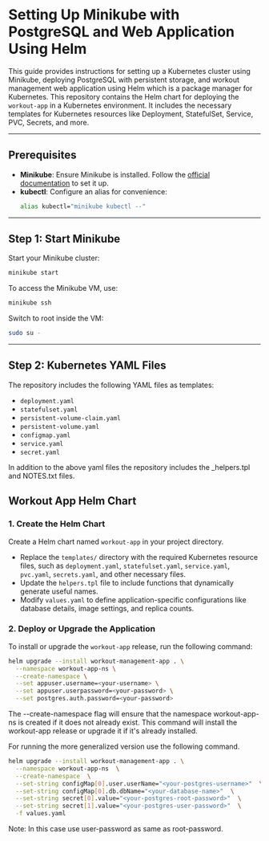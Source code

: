 # Setting Up Minikube with PostgreSQL and Web Application Using Helm

This guide provides instructions for setting up a Kubernetes cluster using Minikube, deploying PostgreSQL with persistent storage, and workout management web application using Helm which is a package manager for Kubernetes.  This repository contains the Helm chart for deploying the `workout-app` in a Kubernetes environment. It includes the necessary templates for Kubernetes resources like Deployment, StatefulSet, Service, PVC, Secrets, and more.

---

## Prerequisites

- **Minikube**: Ensure Minikube is installed. Follow the [official documentation](https://minikube.sigs.k8s.io/docs/start/?arch=%2Flinux%2Fx86-64%2Fstable%2Fbinary+download) to set it up.
- **kubectl**: Configure an alias for convenience:
  ```bash
  alias kubectl="minikube kubectl --"
  ```

---

## Step 1: Start Minikube

Start your Minikube cluster:
```bash
minikube start
```

To access the Minikube VM, use:
```bash
minikube ssh
```
Switch to root inside the VM:
```bash
sudo su -
```

---

## Step 2: Kubernetes YAML Files

The repository includes the following YAML files as templates:
- `deployment.yaml`
- `statefulset.yaml`
- `persistent-volume-claim.yaml`
- `persistent-volume.yaml`
- `configmap.yaml`
- `service.yaml`
- `secret.yaml`
  
In addition to the above yaml files the repository includes the _helpers.tpl and NOTES.txt files.


## Workout App Helm Chart

### 1. Create the Helm Chart

Create a Helm chart named `workout-app` in your project directory. 

- Replace the `templates/` directory with the required Kubernetes resource files, such as `deployment.yaml`, `statefulset.yaml`, `service.yaml`, `pvc.yaml`, `secrets.yaml`, and other necessary files.
- Update the `helpers.tpl` file to include functions that dynamically generate useful names.
- Modify `values.yaml` to define application-specific configurations like database details, image settings, and replica counts.

### 2. Deploy or Upgrade the Application

To install or upgrade the `workout-app` release, run the following command:

```bash
helm upgrade --install workout-management-app . \
  --namespace workout-app-ns \
  --create-namespace \
  --set appuser.username=<your-username> \
  --set appuser.userpassword=<your-password> \
  --set postgres.auth.password=<your-password>

```

The --create-namespace flag will ensure that the namespace workout-app-ns is created if it does not already exist.
This command will install the workout-app release or upgrade it if it's already installed.

For running the more generalized version use the following command.
```bash
helm upgrade --install workout-management-app . \
  --namespace workout-app-ns  \
  --create-namespace  \
  --set-string configMap[0].user.userName="<your-postgres-username>"  \
  --set-string configMap[0].db.dbName="<your-database-name>"  \
  --set-string secret[0].value="<your-postgres-root-password>"  \
  --set-string secret[1].value="<your-postgres-user-password>"  \
  -f values.yaml
```

Note: In this case use user-password  as same as root-password.
